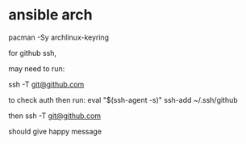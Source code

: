 # ansible arch


pacman -Sy archlinux-keyring



for github ssh, 

may need to run:

ssh -T git@github.com

to check auth then run:
eval "$(ssh-agent -s)"
ssh-add ~/.ssh/github

then ssh -T git@github.com 


should give happy message

